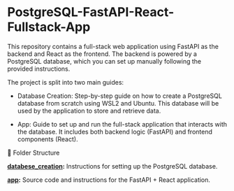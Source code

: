 # PostgreSQL-FastAPI-React-Fullstack-App
This repository contains a full-stack web application using FastAPI as the backend and React as the frontend. The backend is powered by a PostgreSQL database, which you can set up manually following the provided instructions.

The project is split into two main guides:

 -  Database Creation: Step-by-step guide on how to create a PostgreSQL database from scratch using WSL2 and Ubuntu. This database will be used by the application to store and retrieve data.

 -  App: Guide to set up and run the full-stack application that interacts with the database. It includes both backend logic (FastAPI) and frontend components (React).

📁 Folder Structure

**[databese_creation](./database_creation/):**   Instructions for setting up the PostgreSQL database.

**[app](./app):**   Source code and instructions for the FastAPI + React application.
